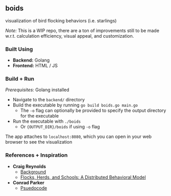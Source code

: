## boids
visualization of bird flocking behaviors (i.e. starlings)

*Note:* This is a WIP repo, there are a ton of improvements still to be made 
w.r.t. calculation efficiency, visual appeal, and customization.  

### Built Using
- **Backend:** Golang
- **Frontend:** HTML / JS

### Build + Run
*Prerequisites:* Golang installed

- Navigate to the `backend/` directory
- Build the executable by running `go build boids.go main.go`
  - The `-o` flag can optionally be provided to specify the output directory for the executable
- Run the executable with `./boids`
  - Or `{OUTPUT_DIR}/boids` if using `-o` flag

The app attaches to `localhost:8080`, which you can open in your web browser to see the visualization

### References + Inspiration
- **Craig Reynolds**
  - [Background](https://www.red3d.com/cwr/boids/)
  - [Flocks, Herds, and Schools:
    A Distributed Behavioral Model](https://team.inria.fr/imagine/files/2014/10/flocks-hers-and-schools.pdf)
- **Conrad Parker**
  - [Psuedocode](https://vergenet.net/~conrad/boids/pseudocode.html)